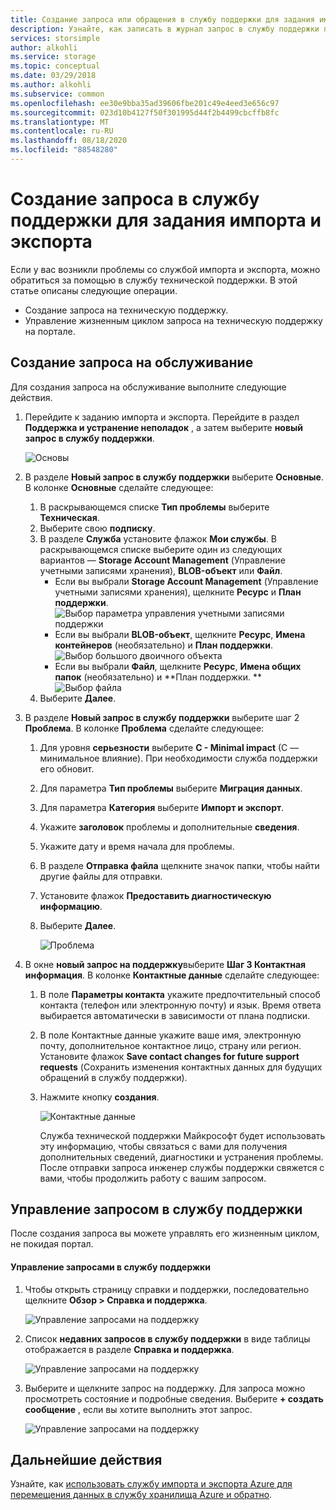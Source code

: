 ```yaml
---
title: Создание запроса или обращения в службу поддержки для задания импорта и экспорта Azure | Документация Майкрософт
description: Узнайте, как записать в журнал запрос в службу поддержки при возникновении проблем, связанных с заданием импорта и экспорта.
services: storsimple
author: alkohli
ms.service: storage
ms.topic: conceptual
ms.date: 03/29/2018
ms.author: alkohli
ms.subservice: common
ms.openlocfilehash: ee30e9bba35ad39606fbe201c49e4eed3e656c97
ms.sourcegitcommit: 023d10b4127f50f301995d44f2b4499cbcffb8fc
ms.translationtype: MT
ms.contentlocale: ru-RU
ms.lasthandoff: 08/18/2020
ms.locfileid: "88548280"
---
```

# <a name="open-a-support-ticket-for-an-importexport-job"></a>Создание запроса в службу поддержки для задания импорта и экспорта

Если у вас возникли проблемы со службой импорта и экспорта, можно обратиться за помощью в службу технической поддержки. В этой статье описаны следующие операции.

* Создание запроса на техническую поддержку.
* Управление жизненным циклом запроса на техническую поддержку на портале.

## <a name="create-a-support-request"></a>Создание запроса на обслуживание

Для создания запроса на обслуживание выполните следующие действия.

1. Перейдите к заданию импорта и экспорта. Перейдите в раздел **Поддержка и устранение неполадок** , а затем выберите **новый запрос в службу поддержки**.
     
    ![Основы](./media/storage-import-export-contact-microsoft-support/import-export-support1.png)
   
2. В разделе **Новый запрос в службу поддержки** выберите **Основные**. В колонке **Основные** сделайте следующее:
    
    1. В раскрывающемся списке **Тип проблемы** выберите **Техническая**.
    2. Выберите свою **подписку**.
    3. В разделе **Служба** установите флажок **Мои службы**. В раскрывающемся списке выберите один из следующих вариантов — **Storage Account Management** (Управление учетными записями хранения), **BLOB-объект** или **Файл**. 
        - Если вы выбрали **Storage Account Management** (Управление учетными записями хранения), щелкните **Ресурс** и **План поддержки**.
            ![Выбор параметра управления учетными записями поддержки](./media/storage-import-export-contact-microsoft-support/import-export-support3.png)
        - Если вы выбрали **BLOB-объект**, щелкните **Ресурс**, **Имена контейнеров** (необязательно) и **План поддержки**.
            ![Выбор большого двоичного объекта](./media/storage-import-export-contact-microsoft-support/import-export-support2.png)
        - Если вы выбрали **Файл**, щелкните **Ресурс**, **Имена общих папок** (необязательно) и **План поддержки. ** ![Выбор файла](./media/storage-import-export-contact-microsoft-support/import-export-support4.png)
    4. Выберите **Далее**.

3. В разделе **Новый запрос в службу поддержки** выберите шаг 2 **Проблема**. В колонке **Проблема** сделайте следующее:
    
    1. Для уровня **серьезности** выберите **C - Minimal impact** (C — минимальное влияние). При необходимости служба поддержки его обновит.
    2. Для параметра **Тип проблемы** выберите **Миграция данных**.
    3. Для параметра **Категория** выберите **Импорт и экспорт**.
    4. Укажите **заголовок** проблемы и дополнительные **сведения**.
    5. Укажите дату и время начала для проблемы.
    6. В разделе **Отправка файла** щелкните значок папки, чтобы найти другие файлы для отправки.
    7. Установите флажок **Предоставить диагностическую информацию**.
    8. Выберите **Далее**.

       ![Проблема](./media/storage-import-export-contact-microsoft-support/import-export-support5.png)

4. В окне **новый запрос на поддержку**выберите **Шаг 3 Контактная информация**. В колонке **Контактные данные** сделайте следующее:

   1. В поле **Параметры контакта** укажите предпочтительный способ контакта (телефон или электронную почту) и язык. Время ответа выбирается автоматически в зависимости от плана подписки.
   2. В поле Контактные данные укажите ваше имя, электронную почту, дополнительное контактное лицо, страну или регион. Установите флажок **Save contact changes for future support requests** (Сохранить изменения контактных данных для будущих обращений в службу поддержки).
   3. Нажмите кнопку **создания**.
   
       ![Контактные данные](./media/storage-import-export-contact-microsoft-support/import-export-support7.png)   

      Служба технической поддержки Майкрософт будет использовать эту информацию, чтобы связаться с вами для получения дополнительных сведений, диагностики и устранения проблемы.
      После отправки запроса инженер службы поддержки свяжется с вами, чтобы продолжить работу с вашим запросом.

## <a name="manage-a-support-request"></a>Управление запросом в службу поддержки

После создания запроса вы можете управлять его жизненным циклом, не покидая портал.

#### <a name="to-manage-your-support-requests"></a>Управление запросами в службу поддержки

1. Чтобы открыть страницу справки и поддержки, последовательно щелкните **Обзор > Справка и поддержка**.

    ![Управление запросами на поддержку](./media/storage-import-export-contact-microsoft-support/manage-support-ticket2.png)   

2. Список **недавних запросов в службу поддержки** в виде таблицы отображается в разделе **Справка и поддержка**.

    ![Управление запросами на поддержку](./media/storage-import-export-contact-microsoft-support/manage-support-ticket1.png) 

3. Выберите и щелкните запрос на поддержку. Для запроса можно просмотреть состояние и подробные сведения. Выберите **+ создать сообщение** , если вы хотите выполнить этот запрос.

    ![Управление запросами на поддержку](./media/storage-import-export-contact-microsoft-support/manage-support-ticket3.png) 


## <a name="next-steps"></a>Дальнейшие действия

Узнайте, как [использовать службу импорта и экспорта Azure для перемещения данных в службу хранилища Azure и обратно](storage-import-export-service.md).
